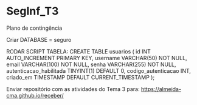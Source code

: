 # SegInf_T3
Plano de contingência


Criar DATABASE = seguro

RODAR SCRIPT TABELA:
CREATE TABLE usuarios (
    id INT AUTO_INCREMENT PRIMARY KEY,
    username VARCHAR(50) NOT NULL,
    email VARCHAR(100) NOT NULL,
    senha VARCHAR(255) NOT NULL,
    autenticacao_habilitada TINYINT(1) DEFAULT 0,
    codigo_autenticacao INT,
    criado_em TIMESTAMP DEFAULT CURRENT_TIMESTAMP
);


Enviar repositório com as atividades do Tema 3 para: https://almeida-cma.github.io/receber/
